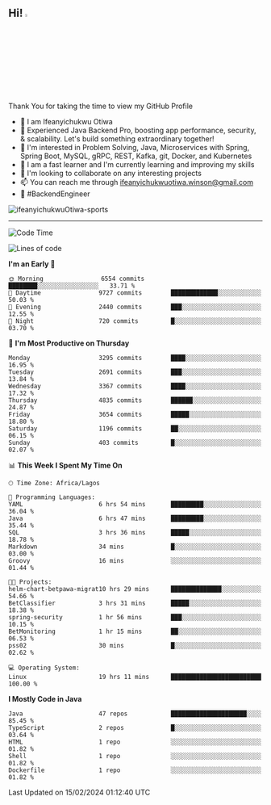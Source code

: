 <!-- BLOG-POST-LIST:START --><!-- BLOG-POST-LIST:END -->

## Hi! <img src="https://media.giphy.com/media/hvRJCLFzcasrR4ia7z/giphy.gif" width="4%"> 

Thank You for taking the time to view my GitHub Profile

- 👋 I am Ifeanyichukwu Otiwa
- 🚀 Experienced Java Backend Pro, boosting app performance, security, & scalability. Let's build something extraordinary together!
- 👀 I'm interested in Problem Solving, Java, Microservices with Spring, Spring Boot, MySQL, gRPC, REST, Kafka, git, Docker, and Kubernetes
- 🌱 I am a fast learner and I'm currently learning and improving my skills
- 💞️ I'm looking to collaborate on any interesting projects
- 📫 You can reach me through ifeanyichukwuotiwa.winson@gmail.com
- 🚀 #BackendEngineer

<p align="left" marginTop="10px"> <img src="https://komarev.com/ghpvc/?username=ifeanyichukwuOtiwa-sports&label=Profile%20views&color=0e75b6&style=for-the-badge" alt="ifeanyichukwuOtiwa-sports" /> </p>

***

<!--START_SECTION:waka-->
![Code Time](http://img.shields.io/badge/Code%20Time-2%2C237%20hrs%2020%20mins-blue)

![Lines of code](https://img.shields.io/badge/From%20Hello%20World%20I%27ve%20Written-5.4%20million%20lines%20of%20code-blue)

**I'm an Early 🐤** 

```text
🌞 Morning                6554 commits        ████████░░░░░░░░░░░░░░░░░   33.71 % 
🌆 Daytime                9727 commits        █████████████░░░░░░░░░░░░   50.03 % 
🌃 Evening                2440 commits        ███░░░░░░░░░░░░░░░░░░░░░░   12.55 % 
🌙 Night                  720 commits         █░░░░░░░░░░░░░░░░░░░░░░░░   03.70 % 
```
📅 **I'm Most Productive on Thursday** 

```text
Monday                   3295 commits        ████░░░░░░░░░░░░░░░░░░░░░   16.95 % 
Tuesday                  2691 commits        ███░░░░░░░░░░░░░░░░░░░░░░   13.84 % 
Wednesday                3367 commits        ████░░░░░░░░░░░░░░░░░░░░░   17.32 % 
Thursday                 4835 commits        ██████░░░░░░░░░░░░░░░░░░░   24.87 % 
Friday                   3654 commits        █████░░░░░░░░░░░░░░░░░░░░   18.80 % 
Saturday                 1196 commits        ██░░░░░░░░░░░░░░░░░░░░░░░   06.15 % 
Sunday                   403 commits         █░░░░░░░░░░░░░░░░░░░░░░░░   02.07 % 
```


📊 **This Week I Spent My Time On** 

```text
🕑︎ Time Zone: Africa/Lagos

💬 Programming Languages: 
YAML                     6 hrs 54 mins       █████████░░░░░░░░░░░░░░░░   36.04 % 
Java                     6 hrs 47 mins       █████████░░░░░░░░░░░░░░░░   35.44 % 
SQL                      3 hrs 36 mins       █████░░░░░░░░░░░░░░░░░░░░   18.78 % 
Markdown                 34 mins             █░░░░░░░░░░░░░░░░░░░░░░░░   03.00 % 
Groovy                   16 mins             ░░░░░░░░░░░░░░░░░░░░░░░░░   01.44 % 

🐱‍💻 Projects: 
helm-chart-betpawa-migrat10 hrs 29 mins      ██████████████░░░░░░░░░░░   54.66 % 
BetClassifier            3 hrs 31 mins       █████░░░░░░░░░░░░░░░░░░░░   18.38 % 
spring-security          1 hr 56 mins        ███░░░░░░░░░░░░░░░░░░░░░░   10.15 % 
BetMonitoring            1 hr 15 mins        ██░░░░░░░░░░░░░░░░░░░░░░░   06.53 % 
pss02                    30 mins             █░░░░░░░░░░░░░░░░░░░░░░░░   02.62 % 

💻 Operating System: 
Linux                    19 hrs 11 mins      █████████████████████████   100.00 % 
```

**I Mostly Code in Java** 

```text
Java                     47 repos            █████████████████████░░░░   85.45 % 
TypeScript               2 repos             █░░░░░░░░░░░░░░░░░░░░░░░░   03.64 % 
HTML                     1 repo              ░░░░░░░░░░░░░░░░░░░░░░░░░   01.82 % 
Shell                    1 repo              ░░░░░░░░░░░░░░░░░░░░░░░░░   01.82 % 
Dockerfile               1 repo              ░░░░░░░░░░░░░░░░░░░░░░░░░   01.82 % 
```




 Last Updated on 15/02/2024 01:12:40 UTC
<!--END_SECTION:waka-->

<!--
<p align="center">
![trophy](https://github-profile-trophy.vercel.app/?username=ifeanyichukwuOtiwa-sports&theme=onedark) (https://github.com/ryo-ma/github-profile-trophy)
</p>
-->

<!---
ifeanyi-otiwa/ifeanyi-otiwa is a ✨ special ✨ repository because its `README.md` (this file) appears on your GitHub profile.
You can click the Preview link to take a look at your changes.
--->
